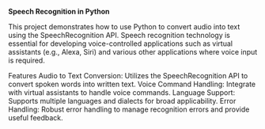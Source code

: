 **Speech Recognition in Python**


This project demonstrates how to use Python to convert audio into text using the SpeechRecognition API. 
Speech recognition technology is essential for developing voice-controlled applications such as virtual assistants (e.g., Alexa, Siri) and various other applications where voice input is required.

Features
Audio to Text Conversion: Utilizes the SpeechRecognition API to convert spoken words into written text.
Voice Command Handling: Integrate with virtual assistants to handle voice commands.
Language Support: Supports multiple languages and dialects for broad applicability.
Error Handling: Robust error handling to manage recognition errors and provide useful feedback.
